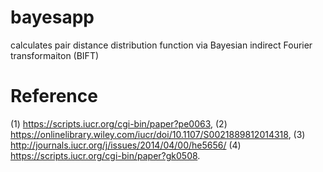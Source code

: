 # bayesapp
calculates pair distance distribution function via Bayesian indirect Fourier transformaiton (BIFT)

# Reference
 (1) https://scripts.iucr.org/cgi-bin/paper?pe0063, 
 (2) https://onlinelibrary.wiley.com/iucr/doi/10.1107/S0021889812014318,
 (3) http://journals.iucr.org/j/issues/2014/04/00/he5656/
 (4) https://scripts.iucr.org/cgi-bin/paper?gk0508.
